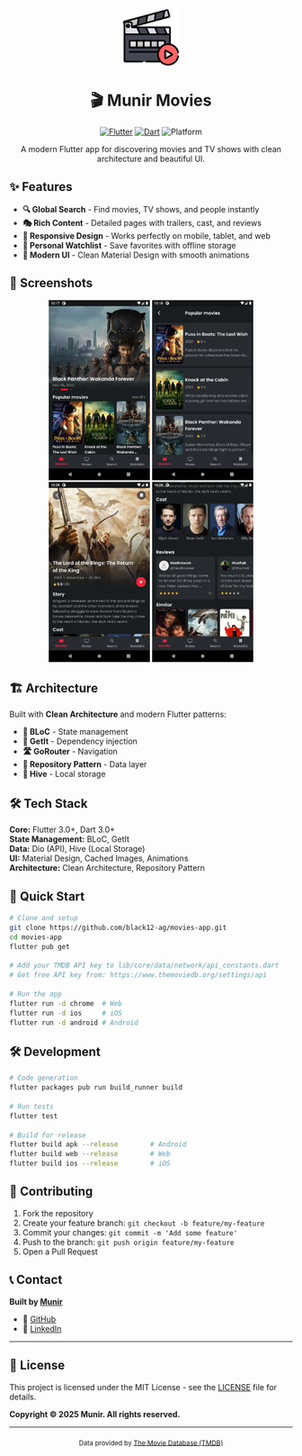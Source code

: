 <div align="center">
  <img src="assets/images/icon.png" alt="Munir Movies Logo" width="100" height="100">
  <h1>🎬 Munir Movies</h1>
  
  <p>
    <a href="https://flutter.dev/"><img src="https://img.shields.io/badge/Flutter-3.0+-02569B.svg?style=flat&logo=flutter" alt="Flutter"></a>
    <a href="https://dart.dev/"><img src="https://img.shields.io/badge/Dart-3.0+-0175C2.svg?style=flat&logo=dart" alt="Dart"></a>
    <img src="https://img.shields.io/badge/Platform-Android%20%7C%20iOS%20%7C%20Web-lightgrey.svg" alt="Platform">
  </p>

  <p>A modern Flutter app for discovering movies and TV shows with clean architecture and beautiful UI.</p>
</div>

## ✨ Features

- **🔍 Global Search** - Find movies, TV shows, and people instantly
- **🎭 Rich Content** - Detailed pages with trailers, cast, and reviews
- **📱 Responsive Design** - Works perfectly on mobile, tablet, and web
- **💾 Personal Watchlist** - Save favorites with offline storage
- **🎨 Modern UI** - Clean Material Design with smooth animations

## 📱 Screenshots

<div align="center">
  <img src="screenshots/01.png" width="180" alt="Home">
  <img src="screenshots/02.png" width="180" alt="Movies">
  <img src="screenshots/03.png" width="180" alt="Details">
  <img src="screenshots/04.png" width="180" alt="TV Shows">
</div>

## 🏗️ Architecture

Built with **Clean Architecture** and modern Flutter patterns:

- **🧠 BLoC** - State management
- **💉 GetIt** - Dependency injection
- **🛣️ GoRouter** - Navigation
- **🔄 Repository Pattern** - Data layer
- **💾 Hive** - Local storage

## 🛠️ Tech Stack

**Core:** Flutter 3.0+, Dart 3.0+  
**State Management:** BLoC, GetIt  
**Data:** Dio (API), Hive (Local Storage)  
**UI:** Material Design, Cached Images, Animations  
**Architecture:** Clean Architecture, Repository Pattern

## 🚀 Quick Start

```bash
# Clone and setup
git clone https://github.com/black12-ag/movies-app.git
cd movies-app
flutter pub get

# Add your TMDB API key to lib/core/data/network/api_constants.dart
# Get free API key from: https://www.themoviedb.org/settings/api

# Run the app
flutter run -d chrome  # Web
flutter run -d ios     # iOS
flutter run -d android # Android
```

## 🛠️ Development

```bash
# Code generation
flutter packages pub run build_runner build

# Run tests
flutter test

# Build for release
flutter build apk --release        # Android
flutter build web --release        # Web
flutter build ios --release        # iOS
```

## 🤝 Contributing

1. Fork the repository
2. Create your feature branch: `git checkout -b feature/my-feature`
3. Commit your changes: `git commit -m 'Add some feature'`
4. Push to the branch: `git push origin feature/my-feature`
5. Open a Pull Request

## 📞 Contact

**Built by [Munir](https://github.com/munir011)**

- 🐙 [GitHub](https://github.com/munir011)
- 💼 [LinkedIn](https://linkedin.com/in/munir011)

---

## 📄 License

This project is licensed under the MIT License - see the [LICENSE](LICENSE) file for details.

**Copyright © 2025 Munir. All rights reserved.**

---

<div align="center">
  <sub>Data provided by <a href="https://www.themoviedb.org/">The Movie Database (TMDB)</a></sub>
</div>
